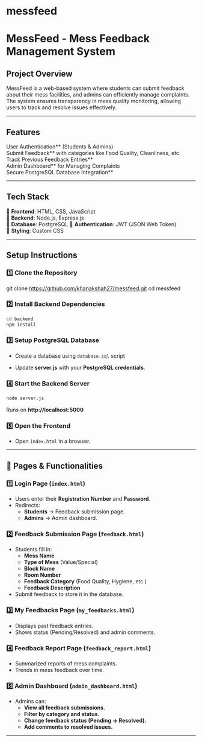 # messfeed
# MessFeed - Mess Feedback Management System

## Project Overview
MessFeed is a web-based system where students can submit feedback about their mess facilities, and admins can efficiently manage complaints. The system ensures transparency in mess quality monitoring, allowing users to track and resolve issues effectively.

---

## Features
User Authentication** (Students & Admins)  
Submit Feedback** with categories like Food Quality, Cleanliness, etc.  
Track Previous Feedback Entries**  
Admin Dashboard** for Managing Complaints  
Secure PostgreSQL Database Integration**  

---


##  Tech Stack
🔹 **Frontend**: HTML, CSS, JavaScript  
🔹 **Backend**: Node.js, Express.js  
🔹 **Database**: PostgreSQL
🔹 **Authentication**: JWT (JSON Web Token)  
🔹 **Styling**: Custom CSS  

---

## Setup Instructions

### **1️⃣ Clone the Repository**

git clone https://github.com/khanakshah27/messfeed.git
cd messfeed


### **2️⃣ Install Backend Dependencies**
```sh
cd backend
npm install
```

### **3️⃣ Setup PostgreSQL Database**
- Create a database using `database.sql` script
  
- Update **server.js** with your **PostgreSQL credentials**.

### **4️⃣ Start the Backend Server**
```sh
node server.js
```
Runs on **http://localhost:5000**

### **5️⃣ Open the Frontend**
- Open `index.html` in a browser.

---

## 📌 Pages & Functionalities

### **1️⃣ Login Page (`index.html`)**
- Users enter their **Registration Number** and **Password**.
- Redirects:
  - **Students** → Feedback submission page.
  - **Admins** → Admin dashboard.

### **2️⃣ Feedback Submission Page (`feedback.html`)**
- Students fill in:
  - **Mess Name**
  - **Type of Mess** (Value/Special)
  - **Block Name**
  - **Room Number**
  - **Feedback Category** (Food Quality, Hygiene, etc.)
  - **Feedback Description**
- Submit feedback to store it in the database.

### **3️⃣ My Feedbacks Page (`my_feedbacks.html`)**
- Displays past feedback entries.
- Shows status (Pending/Resolved) and admin comments.

### **4️⃣ Feedback Report Page (`feedback_report.html`)**
- Summarized reports of mess complaints.
- Trends in mess feedback over time.

### **5️⃣ Admin Dashboard (`admin_dashboard.html`)**
- Admins can:
  - **View all feedback submissions.**
  - **Filter by category and status.**
  - **Change feedback status (Pending → Resolved).**
  - **Add comments to resolved issues.**

---
